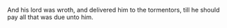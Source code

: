 And his lord was wroth, and delivered him to the tormentors, till he should pay all that was due unto him.
